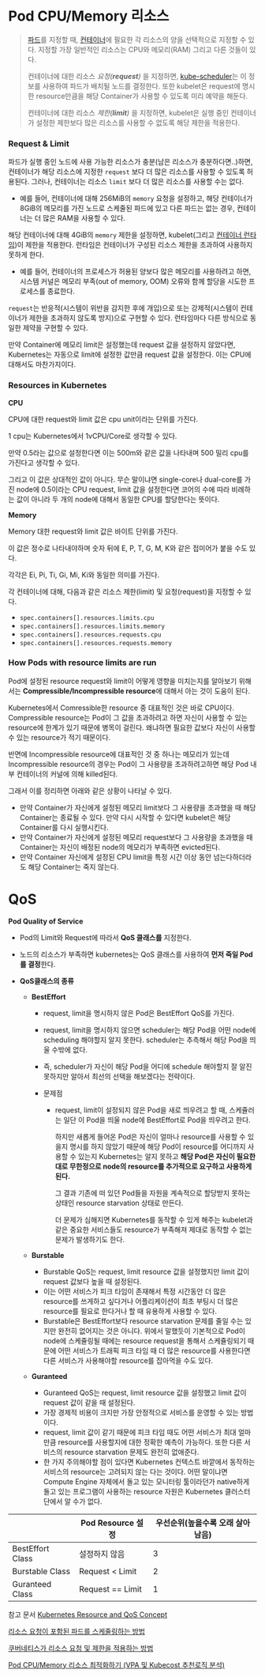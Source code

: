 # Pod CPU/Memory 리소스

> [파드](https://kubernetes.io/ko/docs/concepts/workloads/pods/)를 지정할 때, [컨테이너](https://kubernetes.io/ko/docs/concepts/containers/)에 필요한 각 리소스의 양을 선택적으로 지정할 수 있다. 지정할 가장 일반적인 리소스는 CPU와 메모리(RAM) 그리고 다른 것들이 있다.
>
> 컨테이너에 대한 리소스 *요청(**request**)* 을 지정하면, [kube-scheduler](https://kubernetes.io/docs/reference/command-line-tools-reference/kube-scheduler/)는 이 정보를 사용하여 파드가 배치될 노드를 결정한다. 또한 kubelet은 request에 명시한 resource만큼을 해당 Container가 사용할 수 있도록 미리 예약을 해둔다.
>
> 컨테이너에 대한 리소스 *제한(**limit**)* 을 지정하면, kubelet은 실행 중인 컨테이너가 설정한 제한보다 많은 리소스를 사용할 수 없도록 해당 제한을 적용한다.



### Request & Limit

파드가 실행 중인 노드에 사용 가능한 리소스가 충분(남은 리소스가 충분하다면..)하면, 컨테이너가 해당 리소스에 지정한 `request` 보다 더 많은 리소스를 사용할 수 있도록 허용된다. 그러나, 컨테이너는 리소스 `limit` 보다 더 많은 리소스를 사용할 수는 없다.

- 예를 들어, 컨테이너에 대해 256MiB의 `memory` 요청을 설정하고, 해당 컨테이너가 8GiB의 메모리를 가진 노드로 스케줄된 파드에 있고 다른 파드는 없는 경우, 컨테이너는 더 많은 RAM을 사용할 수 있다.

해당 컨테이너에 대해 4GiB의 `memory` 제한을 설정하면, kubelet(그리고 [컨테이너 런타임](https://kubernetes.io/ko/docs/setup/production-environment/container-runtimes/))이 제한을 적용한다. 런타임은 컨테이너가 구성된 리소스 제한을 초과하여 사용하지 못하게 한다. 

- 예를 들어, 컨테이너의 프로세스가 허용된 양보다 많은 메모리를 사용하려고 하면, 시스템 커널은 메모리 부족(out of memory, OOM) 오류와 함께 할당을 시도한 프로세스를 종료한다.

`request`는 반응적(시스템이 위반을 감지한 후에 개입)으로 또는 강제적(시스템이 컨테이너가 제한을 초과하지 않도록 방지)으로 구현할 수 있다. 런타임마다 다른 방식으로 동일한 제약을 구현할 수 있다.

만약 Container에 메모리 limit은 설정했는데 request 값을 설정하지 않았다면, Kubernetes는 자동으로 limit에 설정한 값만큼 request 값을 설정한다. 이는 CPU에 대해서도 마찬가지이다.



### Resources in Kubernetes

**CPU**

CPU에 대한 request와 limit 값은 cpu unit이라는 단위를 가진다. 

1 cpu는 Kubernetes에서 1vCPU/Core로 생각할 수 있다. 

만약 0.5라는 값으로 설정한다면 이는 500m와 같은 값을 나타내며 500 밀리 cpu를 가진다고 생각할 수 있다.

그리고 이 값은 상대적인 값이 아니다. 무슨 말이냐면 single-core나 dual-core를 가진 node에 0.5이라는 CPU request, limit 값을 설정한다면 코어의 수에 따라 비례하는 값이 아니라 두 개의 node에 대해서 동일한 CPU를 할당한다는 뜻이다.


**Memory**

Memory 대한 request와 limit 값은 바이트 단위를 가진다. 

이 값은 정수로 나타내야하며 숫자 뒤에 E, P, T, G, M, K와 같은 접미어가 붙을 수도 있다. 

각각은 Ei, Pi, Ti, Gi, Mi, Ki와 동일한 의미를 가진다.


각 컨테이너에 대해, 다음과 같은 리소스 제한(limit) 및 요청(request)을 지정할 수 있다.

- `spec.containers[].resources.limits.cpu`
- `spec.containers[].resources.limits.memory`
- `spec.containers[].resources.requests.cpu`
- `spec.containers[].resources.requests.memory`



### How Pods with resource limits are run

Pod에 설정된 resource request와 limit이 어떻게 영향을 미치는지를 알아보기 위해서는 **Compressible/Incompressible resource**에 대해서 아는 것이 도움이 된다.

Kubernetes에서 Comressible한 resource 중 대표적인 것은 바로 CPU이다. Compressible resource는 Pod이 그 값을 초과하려고 하면 자신이 사용할 수 있는 resource에 한계가 있기 때문에 병목이 걸린다. 왜냐하면 필요한 값보다 자신이 사용할 수 있는 resource가 적기 때문이다.

반면에 Incompressible resource에 대표적인 것 중 하나는 메모리가 있는데 Incompressible resource의 경우는 Pod이 그 사용량을 초과하려고하면 해당 Pod 내부 컨테이너의 커널에 의해 killed된다.

그래서 이를 정리하면 아래와 같은 상황이 나타날 수 있다.

- 만약 Container가 자신에게 설정된 메모리 limit보다 그 사용량을 초과했을 때 해당 Container는 종료될 수 있다. 만약 다시 시작할 수 있다면 kubelet은 해당 Container를 다시 실행시킨다.
- 만약 Container가 자신에게 설정된 메모리 request보다 그 사용량을 초과했을 때 Container는 자신이 배정된 node의 메모리가 부족하면 evicted된다.
- 만약 Container 자신에게 설정된 CPU limit을 특정 시간 이상 동안 넘는다하더라도 해당 Container는 죽지 않는다.



# QoS

**Pod Quality of Service**

- Pod의 Limit와 Request에 따라서 **QoS 클래스를** 지정한다.

- 노드의 리소스가 부족하면 kubernetes는 QoS 클래스를 사용하여 **먼저 죽일 Pod를 결정**한다.

- **QoS클래스의 종류**

  - **BestEffort**

    - request, limit을 명시하지 않은 Pod은 BestEffort QoS를 가진다. 

    - request, limit을 명시하지 않으면 scheduler는 해당 Pod을 어떤 node에 scheduling 해야할지 알지 못한다. scheduler는 추측해서 해당 Pod을 띄울 수밖에 없다.

    - 즉, scheduler가 자신이 해당 Pod을 어디에 schedule 해야할지 잘 알진 못하지만 알아서 최선의 선택을 해보겠다는 전략이다.

    - 문제점

      - request, limit이 설정되지 않은 Pod을 새로 띄우려고 할 때, 스케쥴러는 일단 이 Pod을 띄울 node에 BestEffort로 Pod을 띄우려고 한다.

        하지만 새롭게 들어온 Pod은 자신이 얼마나 resource를 사용할 수 있을지 명시를 하지 않았기 때문에 해당 Pod이 resource를 어디까지 사용할 수 있는지 Kubernetes는 알지 못하고 **해당 Pod은 자신이 필요한대로 무한정으로 node의 resource를 추가적으로 요구하고 사용하게 된다.**

        그 결과 기존에 떠 있던 Pod들을 자원을 계속적으로 할당받지 못하는 상태인 resource starvation 상태로 만든다.

        더 문제가 심해지면 Kubernetes를 동작할 수 있게 해주는 kubelet과 같은 중요한 서비스들도 resource가 부족해져 제대로 동작할 수 없는 문제가 발생하기도 한다.

  - **Burstable**

    - Burstable QoS는 request, limit resource 값을 설정했지만 limit 값이 request 값보다 높을 때 설정된다.
    - 이는 어떤 서비스가 피크 타임이 존재해서 특정 시간동안 더 많은 resource를 쓰게하고 싶다거나 어플리케이션이 최초 부팅시 더 많은 resource를 필요로 한다거나 할 때 유용하게 사용할 수 있다.
    - Burstable은 BestEffort보다 resource starvation 문제를 줄일 수는 있지만 완전히 없어지는 것은 아니다. 위에서 말했듯이 기본적으로 Pod이 node에 스케쥴링될 때에는 resource request을 통해서 스케쥴링되기 때문에 어떤 서비스가 트래픽 피크 타임 때 더 많은 resource를 사용한다면 다른 서비스가 사용해야할 resource를 잡아먹을 수도 있다.

  - **Guranteed**

    - Guranteed QoS는 request, limit resource 값을 설정했고 limit 값이 request 값이 같을 때 설정된다.
    - 가장 경제적 비용이 크지만 가장 안정적으로 서비스를 운영할 수 있는 방법이다. 
    - request, limit 값이 같기 때문에 피크 타임 때도 어떤 서비스가 최대 얼마만큼 resource를 사용할지에 대한 정확한 예측이 가능하다. 또한 다른 서비스의 resource starvation 문제도 완전히 없애준다.
    - 한 가지 주의해야할 점이 있다면 Kubernetes 컨텍스트 바깥에서 동작하는 서비스의 resource는 고려되지 않는 다는 것이다. 어떤 말이냐면 Compute Engine 자체에서 돌고 있는 모니터링 툴이라던가 native하게 돌고 있는 프로그램이 사용하는 resource 자원은 Kubernetes 클러스터 단에서 알 수가 없다.

|                  | Pod Resource 설정  | **우선순위**(높을수록 오래 살아남음) |
| ---------------- | ---------------- | ---------------------- |
| BestEffort Class | 설정하지 않음          | 3                      |
| Burstable Class  | Request < Limit  | 2                      |
| Guranteed Class  | Request == Limit | 1                      |







참고 문서
[Kubernetes Resource and QoS Concept](https://www.getoutsidedoor.com/2020/11/15/kubernetes-resource-and-qos/)

[리소스 요청이 포함된 파드를 스케줄링하는 방법](https://kubernetes.io/ko/docs/concepts/configuration/manage-resources-containers/#%EB%A6%AC%EC%86%8C%EC%8A%A4-%EC%9A%94%EC%B2%AD%EC%9D%B4-%ED%8F%AC%ED%95%A8%EB%90%9C-%ED%8C%8C%EB%93%9C%EB%A5%BC-%EC%8A%A4%EC%BC%80%EC%A4%84%EB%A7%81%ED%95%98%EB%8A%94-%EB%B0%A9%EB%B2%95)

[쿠버네티스가 리소스 요청 및 제한을 적용하는 방법](https://kubernetes.io/ko/docs/concepts/configuration/manage-resources-containers/#how-pods-with-resource-limits-are-run)

[Pod CPU/Memory 리소스 최적화하기 (VPA 및 Kubecost 추천로직 분석)](https://devocean.sk.com/blog/techBoardDetail.do?ID=164786&boardType=techBlog#none)